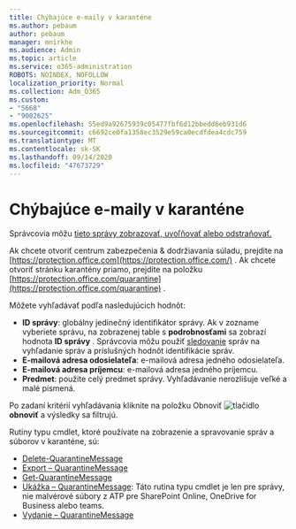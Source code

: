 ```yaml
---
title: Chýbajúce e-maily v karanténe
ms.author: pebaum
author: pebaum
manager: mnirkhe
ms.audience: Admin
ms.topic: article
ms.service: o365-administration
ROBOTS: NOINDEX, NOFOLLOW
localization_priority: Normal
ms.collection: Adm_O365
ms.custom:
- "5668"
- "9002625"
ms.openlocfilehash: 55ed9a92675939c05477fbf6d12bbedd6eb931d6
ms.sourcegitcommit: c6692ce0fa1358ec3529e59ca0ecdfdea4cdc759
ms.translationtype: MT
ms.contentlocale: sk-SK
ms.lasthandoff: 09/14/2020
ms.locfileid: "47673729"
---
```

# <a name="missing-emails-in-quarantine"></a>Chýbajúce e-maily v karanténe

Správcovia môžu [tieto správy zobrazovať, uvoľňovať alebo odstraňovať.](https://docs.microsoft.com/microsoft-365/security/office-365-security/manage-quarantined-messages-and-files?view=o365-worldwide)

Ak chcete otvoriť centrum zabezpečenia & dodržiavania súladu, prejdite na [https://protection.office.com](https://protection.office.com/) . Ak chcete otvoriť stránku karantény priamo, prejdite na položku [https://protection.office.com/quarantine](https://protection.office.com/quarantine) .  

Môžete vyhľadávať podľa nasledujúcich hodnôt:  

- **ID správy**: globálny jedinečný identifikátor správy. Ak v zozname vyberiete správu, na zobrazenej table s **podrobnosťami** sa zobrazí hodnota **ID správy** . Správcovia môžu použiť [sledovanie](https://docs.microsoft.com/microsoft-365/security/office-365-security/message-trace-scc?view=o365-worldwide) správ na vyhľadanie správ a príslušných hodnôt identifikácie správ.
- **E-mailová adresa odosielateľa**: e-mailová adresa jedného odosielateľa.
- **E-mailová adresa príjemcu**: e-mailová adresa jedného príjemcu.
- **Predmet**: použite celý predmet správy. Vyhľadávanie nerozlišuje veľké a malé písmená.

Po zadaní kritérií vyhľadávania kliknite na položku Obnoviť ![ tlačidlo ](https://docs.microsoft.com/microsoft-365/media/scc-quarantine-refresh.png?view=o365-worldwide) **obnoviť** a výsledky sa filtrujú.  

Rutiny typu cmdlet, ktoré používate na zobrazenie a spravovanie správ a súborov v karanténe, sú:
- [Delete-QuarantineMessage](https://docs.microsoft.com/powershell/module/exchange/delete-quarantinemessage)
- [Export – QuarantineMessage](https://docs.microsoft.com/powershell/module/exchange/export-quarantinemessage)
- [Get-QuarantineMessage](https://docs.microsoft.com/powershell/module/exchange/get-quarantinemessage)
- [Ukážka – QuarantineMessage](https://docs.microsoft.com/powershell/module/exchange/preview-quarantinemessage): Táto rutina typu cmdlet je len pre správy, nie malvérové súbory z ATP pre SharePoint Online, OneDrive for Business alebo teams.
- [Vydanie – QuarantineMessage](https://docs.microsoft.com/powershell/module/exchange/release-quarantinemessage)